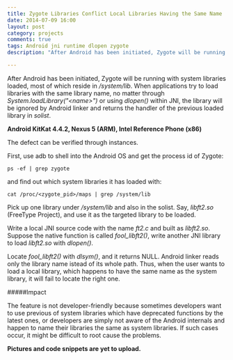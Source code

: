 ```yaml
---
title: Zygote Libraries Conflict Local Libraries Having the Same Name
date: 2014-07-09 16:00
layout: post
category: projects
comments: true
tags: Android jni runtime dlopen zygote
description: "After Android has been initiated, Zygote will be running with system libraries loaded, most of which reside in /system/lib. When applications try to load libraries with the same library name, no matter through System.loadLibrary() or using dlopen() within JNI, the library will be ignored by Android linker and returns the handler of the previous loaded library in solist."

---
```


After Android has been initiated, Zygote will be running with system libraries loaded, most of which reside in */system/lib*. When applications try to load libraries with the same library name, no matter through *System.loadLibrary("\<name\>")* or using *dlopen()* within JNI, the library will be ignored by Android linker and returns the handler of the previous loaded library in *solist*.

**Android KitKat 4.4.2, Nexus 5 (ARM), Intel Reference Phone (x86)**

The defect can be verified through instances. 

First, use adb to shell into the Android OS and get the process id of Zygote:

    ps -ef | grep zygote

and find out which system libraries it has loaded with:

    cat /proc/<zygote_pid>/maps | grep /system/lib

Pick up one library under */system/lib* and also in the solist. Say, *libft2.so* (FreeType Project), and use it as the targeted library to be loaded.

Write a local JNI source code with the name *ft2.c* and built as *libft2.so*. Suppose the native function is called *fool_libft2()*, write another JNI library to load *libft2.so* with *dlopen()*.

Locate *fool_libft2()* with *dlsym()*, and it returns NULL. Android linker reads only the library name istead of its whole path. Thus, when the user wants to load a local library, which happens to have the same name as the system library, it will fail to locate the right one.

#####Impact

The feature is not developer-friendly because sometimes developers want to use previous of system libraries which have deprecated functions by the latest ones, or developers are simply not aware of the Android internals and happen to name their libraries the same as system libraries. If such cases occur, it might be difficult to root cause the problems.

**Pictures and code snippets are yet to upload.**

<br />

